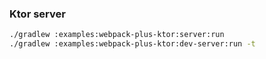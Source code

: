 ### Ktor server
```sh
./gradlew :examples:webpack-plus-ktor:server:run
./gradlew :examples:webpack-plus-ktor:dev-server:run -t
```

